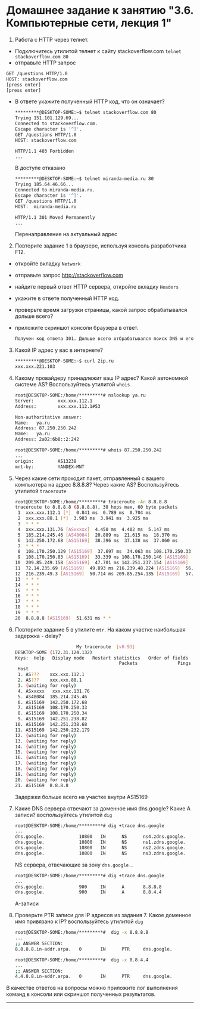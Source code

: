 # Домашнее задание к занятию "3.6. Компьютерные сети, лекция 1"

1. Работа c HTTP через телнет.
- Подключитесь утилитой телнет к сайту stackoverflow.com
`telnet stackoverflow.com 80`
- отправьте HTTP запрос
```bash
GET /questions HTTP/1.0
HOST: stackoverflow.com
[press enter]
[press enter]
```
- В ответе укажите полученный HTTP код, что он означает?

    ```bash
    *********@DESKTOP-SOME:~$ telnet stackoverflow.com 80
    Trying 151.101.129.69...
    Connected to stackoverflow.com.
    Escape character is '^]'.
    GET /questions HTTP/1.0
    HOST: stackoverflow.com

    HTTP/1.1 403 Forbidden
    ...
    ```
    В доступе отказано
    
    ```bash
    *********@DESKTOP-SOME:~$ telnet miranda-media.ru 80
    Trying 185.64.46.66...
    Connected to miranda-media.ru.
    Escape character is '^]'.
    GET /questions HTTP/1.0
    HOST:  miranda-media.ru

    HTTP/1.1 301 Moved Permanently
    ...
    ```
    Перенаправление на актуальный адрес

2. Повторите задание 1 в браузере, используя консоль разработчика F12.
- откройте вкладку `Network`
- отправьте запрос http://stackoverflow.com
- найдите первый ответ HTTP сервера, откройте вкладку `Headers`
- укажите в ответе полученный HTTP код.
- проверьте время загрузки страницы, какой запрос обрабатывался дольше всего?
- приложите скриншот консоли браузера в ответ.

    ```txt
    Получен код ответа 301. Дольше всего отбрабатывался поиск DNS и его резолв.
    ```

3. Какой IP адрес у вас в интернете?

    ```bash
    *********@DESKTOP-SOME:~$ curl 2ip.ru
    xxx.xxx.221.103
    ```

4. Какому провайдеру принадлежит ваш IP адрес? Какой автономной системе AS? Воспользуйтесь утилитой `whois`

    ```bash
    root@DESKTOP-SOME:/home/*********# nslookup ya.ru
    Server:         xxx.xxx.112.1
    Address:        xxx.xxx.112.1#53

    Non-authoritative answer:
    Name:   ya.ru
    Address: 87.250.250.242
    Name:   ya.ru
    Address: 2a02:6b8::2:242
    
    root@DESKTOP-SOME:/home/*********# whois 87.250.250.242
    ...
    origin:         AS13238
    mnt-by:         YANDEX-MNT
    ```

5. Через какие сети проходит пакет, отправленный с вашего компьютера на адрес 8.8.8.8? Через какие AS? Воспользуйтесь утилитой `traceroute`

    ```bash
    root@DESKTOP-SOME:/home/*********# traceroute -An 8.8.8.8
    traceroute to 8.8.8.8 (8.8.8.8), 30 hops max, 60 byte packets
     1  xxx.xxx.112.1 [*]  0.841 ms  0.789 ms  0.704 ms
     2  xxx.xxx.88.1 [*]  3.983 ms  3.941 ms  3.925 ms
     3  * * *
     4  xxx.xxx.131.76 [ASxxxxx]  4.450 ms  4.402 ms  5.147 ms
     5  185.214.245.46 [AS48084]  20.889 ms  21.615 ms  18.370 ms
     6  142.250.172.68 [AS15169]  38.396 ms  37.138 ms  37.060 ms
     7  * * *
     8  108.170.250.129 [AS15169]  37.697 ms  34.063 ms 108.170.250.33 [AS15169]  37.910 ms
     9  108.170.250.83 [AS15169]  33.339 ms 108.170.250.146 [AS15169]  34.583 ms  34.433 ms
    10  209.85.249.158 [AS15169]  47.701 ms 142.251.237.154 [AS15169]  50.060 ms 72.14.234.54 [AS15169]  51.401 ms
    11  72.14.235.69 [AS15169]  49.893 ms 216.239.48.224 [AS15169]  56.815 ms 142.251.237.142 [AS15169]  52.065 ms
    12  216.239.49.3 [AS15169]  50.714 ms 209.85.254.135 [AS15169]  57.845 ms 142.250.209.161 [AS15169]  53.768 ms
    13  * * *
    14  * * *
    15  * * *
    16  * * *
    17  * * *
    18  * * *
    19  * * *
    20  8.8.8.8 [AS15169]  51.631 ms * *
    ```

6. Повторите задание 5 в утилите `mtr`. На каком участке наибольшая задержка - delay?

    ```bash
						   My traceroute  [v0.93]
    DESKTOP-SOME (172.31.124.132)                                                               2022-10-26T21:54:19+0300
    Keys:  Help   Display mode   Restart statistics   Order of fields   quit
										   Packets               Pings
     Host                                                                        Loss%   Snt   Last   Avg  Best  Wrst StDev
     1. AS???    xxx.xxx.112.1                                                     0.0%    20    0.5   0.4   0.2   0.8   0.2
     2. AS???    xxx.xxx.88.1                                                     0.0%    20    4.3   3.3   2.2   6.4   1.2
     3. (waiting for reply)
     4. ASxxxxx   xxx.xxx.131.76                                                   0.0%    20    5.9   9.7   3.8  45.9   9.7
     5. AS48084  185.214.245.46                                                   0.0%    20   21.0  25.0  20.6  63.0  10.3
     6. AS15169  142.250.172.68                                                   0.0%    20   37.3  41.0  37.0  93.4  12.4
     7. AS15169  108.170.250.33                                                   0.0%    20   37.4  38.2  36.4  45.3   2.1
     8. AS15169  108.170.250.34                                                   0.0%    20   37.5  38.3  36.0  60.9   5.5
     9. AS15169  142.251.238.82                                                   0.0%    20   54.1  54.8  52.8  62.9   2.4
    10. AS15169  142.251.238.68                                                   0.0%    20   54.4  55.2  52.3  88.2   7.9
    11. AS15169  142.250.232.179                                                  0.0%    20   53.7  51.2  49.9  54.5   1.3
    12. (waiting for reply)
    13. (waiting for reply)
    14. (waiting for reply)
    15. (waiting for reply)
    16. (waiting for reply)
    17. (waiting for reply)
    18. (waiting for reply)
    19. (waiting for reply)
    20. (waiting for reply)
    21. AS15169  8.8.8.8                                                          0.0%    19   53.9  53.9  52.7  56.3   0.9

    ```
    
    Задержки больше всего на участке внутри AS15169

7. Какие DNS сервера отвечают за доменное имя dns.google? Какие A записи? воспользуйтесь утилитой `dig`

    ```bash
    root@DESKTOP-SOME:/home/*********# dig +trace dns.google
    ...
    dns.google.             10800   IN      NS      ns4.zdns.google.
    dns.google.             10800   IN      NS      ns1.zdns.google.
    dns.google.             10800   IN      NS      ns2.zdns.google.
    dns.google.             10800   IN      NS      ns3.zdns.google.
    ```
    NS сервера, отвечающие за зону `dns.google.`.
    
    ```bash
    root@DESKTOP-SOME:/home/*********# dig +trace dns.google
    ...
    dns.google.             900     IN      A       8.8.8.8
    dns.google.             900     IN      A       8.8.4.4
    ```
    A-записи

8. Проверьте PTR записи для IP адресов из задания 7. Какое доменное имя привязано к IP? воспользуйтесь утилитой `dig`

    ```bash
    root@DESKTOP-SOME:/home/*********#  dig -x 8.8.8.8
    ...
    ;; ANSWER SECTION:
    8.8.8.8.in-addr.arpa.   0       IN      PTR     dns.google.
    ```
    ```bash
    root@DESKTOP-SOME:/home/*********#  dig -x 8.8.4.4
    ...
    ;; ANSWER SECTION:
    4.4.8.8.in-addr.arpa.   0       IN      PTR     dns.google.
    ```

В качестве ответов на вопросы можно приложите лог выполнения команд в консоли или скриншот полученных результатов.

---